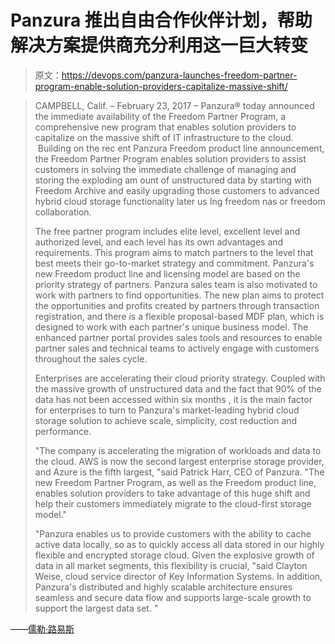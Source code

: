 # Panzura 推出自由合作伙伴计划，帮助解决方案提供商充分利用这一巨大转变

> 原文：<https://devops.com/panzura-launches-freedom-partner-program-enable-solution-providers-capitalize-massive-shift/>

> CAMPBELL, Calif. – February 23, 2017 – Panzura® today announced the immediate availability of the Freedom Partner Program, a comprehensive new program that enables solution providers to capitalize on the massive shift of IT infrastructure to the cloud.  Building on the rec ent Panzura Freedom product line announcement, the Freedom Partner Program enables solution providers to assist customers in solving the immediate challenge of managing and storing the exploding am ount of unstructured data by starting with Freedom Archive and easily upgrading those customers to advanced hybrid cloud storage functionality later us Ing freedom nas or freedom collaboration.
> 
> The free partner program includes elite level, excellent level and authorized level, and each level has its own advantages and requirements. This program aims to match partners to the level that best meets their go-to-market strategy and commitment. Panzura's new Freedom product line and licensing model are based on the priority strategy of partners. Panzura sales team is also motivated to work with partners to find opportunities. The new plan aims to protect the opportunities and profits created by partners through transaction registration, and there is a flexible proposal-based MDF plan, which is designed to work with each partner's unique business model. The enhanced partner portal provides sales tools and resources to enable partner sales and technical teams to actively engage with customers throughout the sales cycle.
> 
> Enterprises are accelerating their cloud priority strategy. Coupled with the massive growth of unstructured data and the fact that 90% of the data has not been accessed within six months , it is the main factor for enterprises to turn to Panzura's market-leading hybrid cloud storage solution to achieve scale, simplicity, cost reduction and performance.
> 
> "The company is accelerating the migration of workloads and data to the cloud. AWS is now the second largest enterprise storage provider, and Azure is the fifth largest, "said Patrick Harr, CEO of Panzura. "The new Freedom Partner Program, as well as the Freedom product line, enables solution providers to take advantage of this huge shift and help their customers immediately migrate to the cloud-first storage model."
> 
> "Panzura enables us to provide customers with the ability to cache active data locally, so as to quickly access all data stored in our highly flexible and encrypted storage cloud. Given the explosive growth of data in all market segments, this flexibility is crucial, "said Clayton Weise, cloud service director of Key Information Systems. In addition, Panzura's distributed and highly scalable architecture ensures seamless and secure data flow and supports large-scale growth to support the largest data set. ”

——[儒勒·路易斯](https://devops.com/author/jules/)